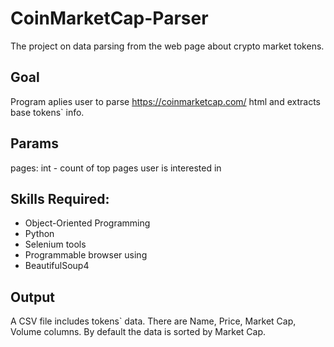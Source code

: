 # CoinMarketCap-Parser
The project on data parsing from the web page about crypto market tokens.
## Goal
Program aplies user to parse https://coinmarketcap.com/ html and extracts base tokens` info.
## Params
pages: int - count of top pages user is interested in
## Skills Required:
- Object-Oriented Programming
- Python
- Selenium tools
- Programmable browser using
- BeautifulSoup4
## Output
A CSV file includes tokens` data. There are Name, Price, Market Cap, Volume columns. By default the data is sorted by Market Cap.
